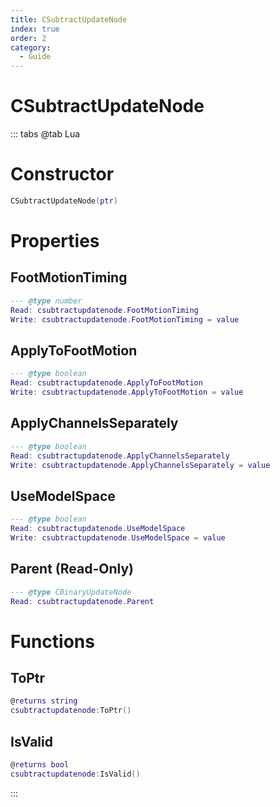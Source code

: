 ```yaml
---
title: CSubtractUpdateNode
index: true
order: 2
category:
  - Guide
---
```


# CSubtractUpdateNode

::: tabs
@tab Lua
# Constructor
```lua
CSubtractUpdateNode(ptr)
```
# Properties
## FootMotionTiming 
```lua
--- @type number
Read: csubtractupdatenode.FootMotionTiming
Write: csubtractupdatenode.FootMotionTiming = value
```
## ApplyToFootMotion 
```lua
--- @type boolean
Read: csubtractupdatenode.ApplyToFootMotion
Write: csubtractupdatenode.ApplyToFootMotion = value
```
## ApplyChannelsSeparately 
```lua
--- @type boolean
Read: csubtractupdatenode.ApplyChannelsSeparately
Write: csubtractupdatenode.ApplyChannelsSeparately = value
```
## UseModelSpace 
```lua
--- @type boolean
Read: csubtractupdatenode.UseModelSpace
Write: csubtractupdatenode.UseModelSpace = value
```
## Parent (Read-Only)
```lua
--- @type CBinaryUpdateNode
Read: csubtractupdatenode.Parent
```
# Functions
## ToPtr
```lua
@returns string
csubtractupdatenode:ToPtr()
```
## IsValid
```lua
@returns bool
csubtractupdatenode:IsValid()
```

:::